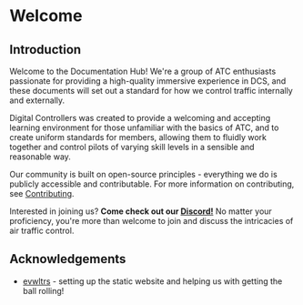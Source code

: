 # Welcome
## Introduction

Welcome to the Documentation Hub! We're a group of ATC enthusiasts passionate for providing a high-quality immersive experience in DCS, and these documents will set out a standard for how we control traffic internally and externally.

Digital Controllers was created to provide a welcoming and accepting learning environment for those unfamiliar with the basics of ATC, and to create uniform standards for members, allowing them to fluidly work together and control pilots of varying skill levels in a sensible and reasonable way.

Our community is built on open-source principles - everything we do is publicly accessible and contributable. For more information on contributing, see [Contributing](contributing.md). 

Interested in joining us? **Come check out our [Discord!](https://discord.gg/8qXDBVs2XU)** No matter your proficiency, you're more than welcome to join and discuss the intricacies of air traffic control.


## Acknowledgements
- [evwltrs](https://github.com/evwltrs) - setting up the static website and helping us with getting the ball rolling!
